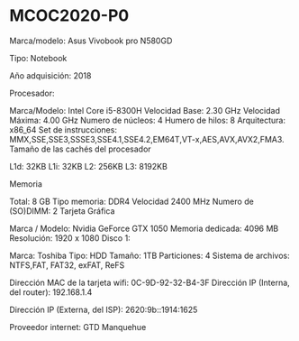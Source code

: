 # MCOC2020-P0
Marca/modelo: Asus Vivobook pro N580GD

Tipo: Notebook

Año adquisición: 2018

Procesador:

Marca/Modelo: Intel Core i5-8300H
Velocidad Base: 2.30 GHz
Velocidad Máxima: 4.00 GHz
Numero de núcleos: 4
Humero de hilos: 8
Arquitectura: x86_64
Set de instrucciones: MMX,SSE,SSE3,SSSE3,SSE4.1,SSE4.2,EM64T,VT-x,AES,AVX,AVX2,FMA3.
Tamaño de las cachés del procesador

L1d: 32KB
L1i: 32KB
L2: 256KB
L3: 8192KB

Memoria

Total: 8 GB
Tipo memoria: DDR4
Velocidad 2400 MHz
Numero de (SO)DIMM: 2
Tarjeta Gráfica

Marca / Modelo: Nvidia GeForce GTX 1050
Memoria dedicada: 4096 MB
Resolución: 1920 x 1080
Disco 1:

Marca: Toshiba
Tipo: HDD
Tamaño: 1TB
Particiones: 4
Sistema de archivos: NTFS,FAT, FAT32, exFAT, ReFS

Dirección MAC de la tarjeta wifi: 0C-9D-92-32-B4-3F
Dirección IP (Interna, del router): 192.168.1.4

Dirección IP (Externa, del ISP): 2620:9b::1914:1625

Proveedor internet: GTD Manquehue
